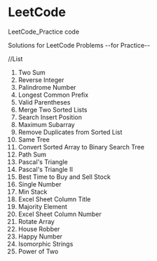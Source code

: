 # LeetCode
LeetCode_Practice code

Solutions for LeetCode Problems
--for Practice--

//List

1. Two Sum
7. Reverse Integer
9. Palindrome Number
14. Longest Common Prefix
20. Valid Parentheses
21. Merge Two Sorted Lists
35. Search Insert Position
53. Maximum Subarray
83. Remove Duplicates from Sorted List
100. Same Tree
108. Convert Sorted Array to Binary Search Tree
112. Path Sum
118. Pascal's Triangle
119. Pascal's Triangle II
121. Best Time to Buy and Sell Stock
136. Single Number
155. Min Stack
168. Excel Sheet Column Title
169. Majority Element
171. Excel Sheet Column Number
189. Rotate Array
198. House Robber
202. Happy Number
205. Isomorphic Strings
231. Power of Two
